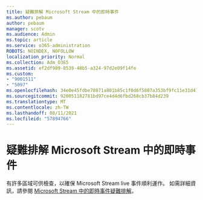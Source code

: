 ```yaml
---
title: 疑難排解 Microsoft Stream 中的即時事件
ms.author: pebaum
author: pebaum
manager: scotv
ms.audience: Admin
ms.topic: article
ms.service: o365-administration
ROBOTS: NOINDEX, NOFOLLOW
localization_priority: Normal
ms.collection: Adm_O365
ms.assetid: ef2df989-8539-48b5-a324-97d2e09f14fe
ms.custom:
- "9001511"
- "5097"
ms.openlocfilehash: 34e0e45fdbe78071a801b85c1f0d6f5807a353bf9fc11e31d412fe662438c630
ms.sourcegitcommit: 920051182781bd97ce4d4d6fbd268cb37b84d239
ms.translationtype: MT
ms.contentlocale: zh-TW
ms.lasthandoff: 08/11/2021
ms.locfileid: "57894766"
---
```

# <a name="troubleshooting-live-events-in-microsoft-stream"></a>疑難排解 Microsoft Stream 中的即時事件

有許多區域可供檢查，以確保 Microsoft Stream live 事件順利運作。 如需詳細資訊，請參閱 [Microsoft Stream 中的即時事件疑難排解](https://docs.microsoft.com/stream/live-event-troubleshooting)。

